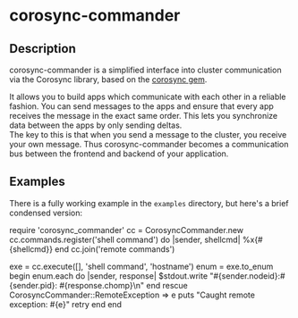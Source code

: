 # corosync-commander

## Description
corosync-commander is a simplified interface into cluster communication via the Corosync library, based on the [corosync gem](http://github.com/phemmer/ruby-corosync/).

It allows you to build apps which communicate with each other in a reliable fashion. You can send messages to the apps and ensure that every app receives the message in the exact same order. This lets you synchronize data between the apps by only sending deltas.  
The key to this is that when you send a message to the cluster, you receive your own message. Thus corosync-commander becomes a communication bus between the frontend and backend of your application.

## Examples

There is a fully working example in the `examples` directory, but here's a brief condensed version:

require 'corosync_commander'
cc = CorosyncCommander.new
cc.commands.register('shell command') do |sender, shellcmd|
  %x{#{shellcmd}}
end
cc.join('remote commands')

exe = cc.execute([], 'shell command', 'hostname')
  enum = exe.to_enum
  begin
    enum.each do |sender, response|
      $stdout.write "#{sender.nodeid}:#{sender.pid}: #{response.chomp}\n"
    end
  rescue CorosyncCommander::RemoteException => e
    puts "Caught remote exception: #{e}"
    retry
  end
end
